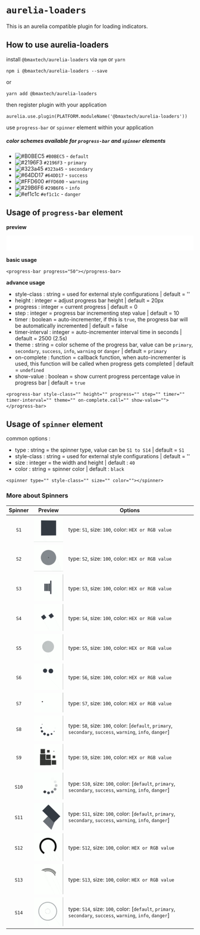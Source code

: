 # `aurelia-loaders`

This is an aurelia compatible plugin for loading indicators. 

## How to use aurelia-loaders

install `@bmaxtech/aurelia-loaders` via `npm` or `yarn`
```shell
npm i @bmaxtech/aurelia-loaders --save
```
or
```shell
yarn add @bmaxtech/aurelia-loaders
```

then register plugin with your application
```shell
aurelia.use.plugin(PLATFORM.moduleName('@bmaxtech/aurelia-loaders'))
```

use `progress-bar` or `spinner` element within your application

##### color schemes available for `progress-bar` and `spinner` elements
- ![#B0BEC5](https://placehold.it/15/B0BEC5/000000?text=+) `#B0BEC5` - `default`
- ![#2196F3](https://placehold.it/15/2196F3/000000?text=+) `#2196F3` - `primary`
- ![#323a45](https://placehold.it/15/323a45/000000?text=+) `#323a45` - `secondary`
- ![#64DD17](https://placehold.it/15/64DD17/000000?text=+) `#64DD17` - `success`
- ![#FFD600](https://placehold.it/15/FFD600/000000?text=+) `#FFD600` - `warning`
- ![#29B6F6](https://placehold.it/15/29B6F6/000000?text=+) `#29B6F6` - `info`
- ![#ef1c1c](https://placehold.it/15/ef1c1c/000000?text=+) `#ef1c1c` - `danger`

## Usage of `progress-bar` element

**preview**  

<img alt="spinner-1" src="https://raw.githubusercontent.com/Bmax-Tech/aurelia-loaders/master/images/progress-bar.gif" height="40px">  

**basic usage**
```
<progress-bar progress="50"></progress-bar>
```

**advance usage**
- style-class : string = used for external style configurations | default = ''
- height : integer = adjust progress bar height | default = 20px
- progress : integer = current progress | default = 0
- step : integer = progress bar incrementing step value | default = 10
- timer : boolean = auto-incrementer, if this is `true`, the progress bar will be automatically incremented | default = false
- timer-interval : integer = auto-incrementer interval time in seconds | default = 2500 (2.5s)
- theme : string = color scheme of the progress bar, value can be `primary`, `secondary`, `success`, `info`, `warning` or `danger`  | default = `primary`
- on-complete : function = callback function, when auto-incrementer is used, this function will be called when progress gets completed  | default = `undefined`
- show-value : boolean = show current progress percentage value in progress bar | default = `true`
```
<progress-bar style-class="" height="" progress="" step="" timer="" timer-interval="" theme="" on-complete.call="" show-value=""></progress-bar>
```

## Usage of `spinner` element

common options :
- type : string = the spinner type, value can be `S1 to S14` | default = `S1`
- style-class : string = used for external style configurations | default = ''
- size : integer = the width and height | default : `40`
- color : string = spinner color | default : `black`

```
<spinner type="" style-class="" size="" color=""></spinner>
```

### More about Spinners

| Spinner | Preview | Options |
| :---: | :---: | --- |
| `S1` | <img alt="spinner-1" src="https://raw.githubusercontent.com/Bmax-Tech/aurelia-loaders/master/images/spinner-1.gif" width="100"> | type: `S1`, size: `100`, color: `HEX or RGB value` |
| `S2` | <img alt="spinner-2" src="https://raw.githubusercontent.com/Bmax-Tech/aurelia-loaders/master/images/spinner-2.gif" width="100"> | type: `S2`, size: `100`, color: `HEX or RGB value` |
| `S3` | <img alt="spinner-3" src="https://raw.githubusercontent.com/Bmax-Tech/aurelia-loaders/master/images/spinner-3.gif" width="100"> | type: `S3`, size: `100`, color: `HEX or RGB value` |
| `S4` | <img alt="spinner-4" src="https://raw.githubusercontent.com/Bmax-Tech/aurelia-loaders/master/images/spinner-4.gif" width="100"> | type: `S4`, size: `100`, color: `HEX or RGB value` |
| `S5` | <img alt="spinner-5" src="https://raw.githubusercontent.com/Bmax-Tech/aurelia-loaders/master/images/spinner-5.gif" width="100"> | type: `S5`, size: `100`, color: `HEX or RGB value` |
| `S6` | <img alt="spinner-6" src="https://raw.githubusercontent.com/Bmax-Tech/aurelia-loaders/master/images/spinner-6.gif" width="100"> | type: `S6`, size: `100`, color: `HEX or RGB value` |
| `S7` | <img alt="spinner-7" src="https://raw.githubusercontent.com/Bmax-Tech/aurelia-loaders/master/images/spinner-7.gif" width="100"> | type: `S7`, size: `100`, color: `HEX or RGB value` |
| `S8` | <img alt="spinner-8" src="https://raw.githubusercontent.com/Bmax-Tech/aurelia-loaders/master/images/spinner-8.gif" width="100"> | type: `S8`, size: `100`, color: [`default`, `primary`, `secondary`, `success`, `warning`, `info`, `danger`] |
| `S9` | <img alt="spinner-9" src="https://raw.githubusercontent.com/Bmax-Tech/aurelia-loaders/master/images/spinner-9.gif" width="100"> | type: `S9`, size: `100`, color: `HEX or RGB value` |
| `S10` | <img alt="spinner-10" src="https://raw.githubusercontent.com/Bmax-Tech/aurelia-loaders/master/images/spinner-10.gif" width="100"> | type: `S10`, size: `100`, color: [`default`, `primary`, `secondary`, `success`, `warning`, `info`, `danger`] |
| `S11` | <img alt="spinner-11" src="https://raw.githubusercontent.com/Bmax-Tech/aurelia-loaders/master/images/spinner-11.gif" width="100"> | type: `S11`, size: `100`, color: [`default`, `primary`, `secondary`, `success`, `warning`, `info`, `danger`] |
| `S12` | <img alt="spinner-12" src="https://raw.githubusercontent.com/Bmax-Tech/aurelia-loaders/master/images/spinner-12.gif" width="100"> | type: `S12`, size: `100`, color: `HEX or RGB value` |
| `S13` | <img alt="spinner-13" src="https://raw.githubusercontent.com/Bmax-Tech/aurelia-loaders/master/images/spinner-13.gif" width="100"> | type: `S13`, size: `100`, color: `HEX or RGB value` |
| `S14` | <img alt="spinner-14" src="https://raw.githubusercontent.com/Bmax-Tech/aurelia-loaders/master/images/spinner-14.gif" width="100"> | type: `S14`, size: `100`, color: [`default`, `primary`, `secondary`, `success`, `warning`, `info`, `danger`] |
